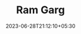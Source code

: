 ---
title:  "Ram Garg"
authid: 00-edboard 
img: https://i.postimg.cc/SxCxcX2p/ram-garg.jpg
categories: []
tags: []
date: 2023-06-28T21:12:10+05:30
description: ""
summary: "Inteview with state rank holder in MBBS final university exams"
draft: false
---